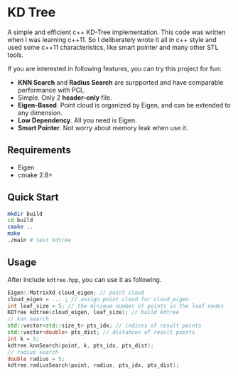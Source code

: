 # KD Tree
A simple and efficient c++ KD-Tree implementation.
This code was written when I was learning c++11. So I deliberately wrote it all in c++ style and used some c++11 characteristics, like smart pointer and many other STL tools. 

If you are interested in following features, you can try this project for fun:
- **KNN Search** and **Radius Search** are surpported and have comparable performance with PCL.
- Simple. Only 2 **header-only** file.
- **Eigen-Based**. Point cloud is organized by Eigen, and can be extended to any dimension.
- **Low Dependency**. All you need is Eigen.
- **Smart Pointer**. Not worry about memory leak when use it. 

## Requirements
- Eigen
- cmake 2.8+
## Quick Start
```bash
mkdir build
cd build
cmake ..
make 
./main # test kdtree
```
## Usage
After include `kdtree.hpp`, you can use it as following.
```c++
Eigen::MatrixXd cloud_eigen; // point cloud
cloud_eigen = ... ; // assign point cloud for cloud_eigen
int leaf_size = 5; // the minimum number of points in the leaf nodes
KDTree kdtree(cloud_eigen, leaf_size); // build kdtree
// knn search
std::vector<std::size_t> pts_idx; // indices of result points
std::vector<double> pts_dist; // distances of result points
int k = 5;
kdtree.knnSearch(point, k, pts_idx, pts_dist);
// radius search
double radius = 5;
kdtree.radiusSearch(point, radius, pts_idx, pts_dist);
```